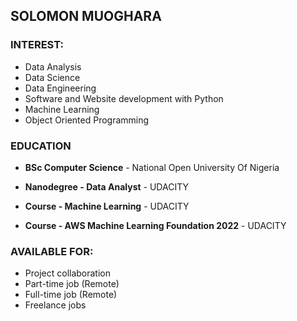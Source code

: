 ## SOLOMON MUOGHARA

### INTEREST:
- Data Analysis
- Data Science 
- Data Engineering 
- Software and Website development with Python
- Machine Learning
- Object Oriented Programming

### EDUCATION
- **BSc Computer Science** - National Open University Of Nigeria

- **Nanodegree - Data Analyst** - UDACITY

- **Course - Machine Learning** - UDACITY

- **Course - AWS Machine Learning Foundation 2022** - UDACITY

### AVAILABLE FOR:
- Project collaboration
- Part-time job (Remote)
- Full-time job (Remote)
- Freelance jobs
